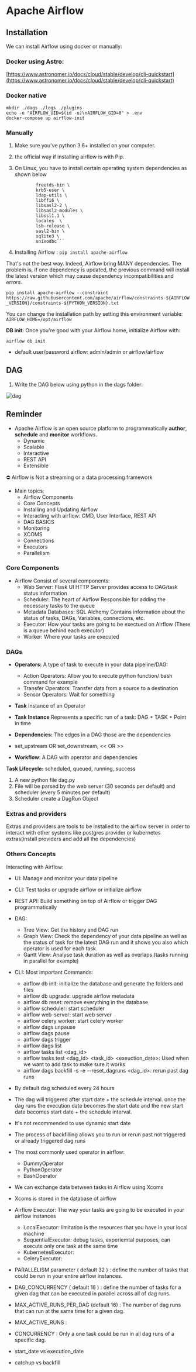# Apache Airflow

## Installation 

We can install Airflow using docker or manually:

### Docker using Astro:

[https://www.astronomer.io/docs/cloud/stable/develop/cli-quickstart](https://www.astronomer.io/docs/cloud/stable/develop/cli-quickstart)


### Docker native

```curl -LfO 'https://airflow.apache.org/docs/apache-airflow/2.0.1/docker-compose.yaml' 
mkdir ./dags ./logs ./plugins
echo -e "AIRFLOW_UID=$(id -u)\nAIRFLOW_GID=0" > .env
docker-compose up airflow-init

```
### Manually 

1. Make sure you've python 3.6+ installed on your computer.
2. the official way if installing airflow is with Pip.
3. On Linux, you have to install certain operating system dependencies as shown below

    ```sudo apt-get install -y --no-install-recommends \
            freetds-bin \
            krb5-user \
            ldap-utils \
            libffi6 \
            libsasl2-2 \
            libsasl2-modules \
            libssl1.1 \
            locales  \
            lsb-release \
            sasl2-bin \
            sqlite3 \
            unixodbc```

4. Installing Airflow : `pip install apache-airflow`

That's not the best way. Indeed, Airflow bring MANY dependencies.
The problem is, if one dependency is updated, the previous command will install the latest version which may cause dependency incompatibilities and errors.

```pip install apache-airflow --constraint https://raw.githubusercontent.com/apache/airflow/constraints-${AIRFLOW_VERSION}/constraints-${PYTHON_VERSION}.txt```

You can change the installation path by setting this environment variable: `AIRFLOW_HOME=/opt/airflow`

**DB init:** Once you're good with your Airflow home, initialize Airflow with:

`airflow db init`

- default user/password airflow: admin/admin or airflow/airflow



## DAG

1. Write the DAG below using python in the dags folder: 

<img title="dag" alt="dag" src="./dag.png">




## Reminder 

- Apache Airflow is an open source platform to programmatically **author**, **schedule** and **monitor** workflows.
  - Dynamic
  - Scalable
  - Interactive
  - REST API
  - Extensible

⛔️ Airflow is Not a streaming or a data processing framework


- Main topics:
  - Airflow Components
  - Core Concepts
  - Installing and Updating Airflow
  - Interacting with airflow: CMD, User Interface, REST API
  - DAG BASICS
  - Monitoring
  - XCOMS
  - Connections
  - Executors
  - Parallelism


### Core Components  


- Airflow Consist of several components:
  - Web Server: Flask UI HTTP Server provides access to DAG/task status information
  - Scheduler: The heart of Airflow Responsible for adding the necessary tasks to the queue
  - Metadata Databases: SQL Alchemy Contains information about the status of tasks, DAGs, Variables, connections, etc.
  - Executor: How your tasks are going to be exectued on Airflow (There is a queue behind each executor) 
  - Worker: Where your tasks are executed 


### DAGs

- **Operators:** A type of task to execute in your data pipeline/DAG:
  - Action Operators: Allow you to execute python function/ bash command for example 
  - Transfer Operators: Transfer data from a source to a destination
  - Sensor Operators: Wait for something

- **Task** Instance of an Operator
- **Task Instance** Represents a specific run of a task: DAG + TASK + Point in time


- **Dependencies:** The edges in a DAG those are the dependencies

- set_upstream OR set_downstream, << OR >>

- **Workflow**: A DAG with operator and dependencies 

**Task Lifecycle:** scheduled, queued, running, success

1. A new python file dag.py 
2. File will be parsed by the web server (30 seconds per default) and scheduler (every 5 minutes per default)
3. Scheduler create a DagRun Object 


### Extras and providers

Extras and providers are tools to be installed to the airflow server in order to interact with other systems like postgres provider or kubernetes extras(install providers and add all the dependencies)



### Others Concepts

Interacting with Airflow:

- UI: Manage and monitor your data pipeline
- CLI: Test tasks or upgrade airflow or initialize airflow
- REST API: Build something on top of Airflow or trigger DAG programmatically 


- DAG:
  - Tree View: Get the history and DAG run
  - Graph View: Check the dependency of your data pipeline as well as the status of task for the latest DAG run and it shows you also which operator is used for each task.
  - Gantt View: Analyse task duration as well as overlaps (tasks running in parallel for example)


- CLI: Most important Commands:
  - airflow db init: initialize the database and generate the folders and files 
  - airflow db upgrade: upgrade airflow metadata
  - airflow db reset: remove everything in the database
  - airflow scheduler: start scheduler
  - airflow web-server: start web server
  - airflow celery worker: start celery worker
  - airflow dags unpause 
  - airflow dags pause
  - airflow dags trigger 
  - airflow dags list
  - airflow tasks list <dag_id>
  - airflow tasks test <dag_id> <task_id> <exeuction_date>: Used when we want to add task to make sure it works
  - airflow dags backfill -s <start-date> -e <end-date> --reset_dagruns <dag_id>: rerun past dag runs


- By default dag scheduled every 24 hours

- The dag will triggered after start date + the schedule interval. once the dag runs the execution date becomes the start date and the new start date becomes start date + the schedule interval. 

- It's not recommended to use dynamic start date

- The process of backfilling allows you to run or rerun past not triggered or already triggered dag runs

- The most commonly used operator in airflow:
  - DummyOperator
  - PythonOperator
  - BashOperator

- We can exchange data between tasks in Airflow using Xcoms 
- Xcoms is stored in the database of airflow 


- Airflow Executor: The way your tasks are going to be executed in your airflow instances
  - LocalExecutor: limitation is the resources that you have in your local machine
  - SequentialExecutor: debug tasks, experiemtal purposes, can execute only one task at the same time
  - KubernetesExecutor:
  - CeleryExecutor:


- PARALLELISM parameter ( default 32 ) : define the number of tasks that could be run in your entire airflow instances.
- DAG_CONCURRENCY ( default 16 ) : define the number of tasks for a given dag that can be executed in parallel across all of dag runs.
- MAX_ACTIVE_RUNS_PER_DAG (default 16) : The number of dag runs that can run at the same time for a given dag.
- MAX_ACTIVE_RUNS : 
- CONCURRENCY : Only a one task could be run in all dag runs of a specific dag.

- start_date vs execution_date
- catchup vs backfill

